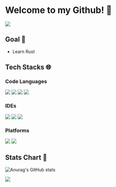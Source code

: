 # Welcome to my Github! 📁

<img src="https://capsule-render.vercel.app/api?type=waving&color=random&height=150&section=header&text=yotyot%20GitHub&fontSize=85&animation=fadeIn" />


## Goal 🎯

- Learn Rust

## Tech Stacks 🌐

### Code Languages
<img src="https://img.shields.io/badge/Node.js-339933?style=flat-square&logo=Node.js&logoColor=white"/>   <img src="https://img.shields.io/badge/C-A8B9CC?style=flat-square&logo=C&logoColor=white"/>   <img src="https://img.shields.io/badge/C++-00599C?style=flat-square&logo=C++&logoColor=white"/>   <img src="https://img.shields.io/badge/Python-3776AB?style=flat-square&logo=Python&logoColor=white"/>

### IDEs
<img src="https://img.shields.io/badge/Visual Studio Code-007ACC?style=flat-square&logo=Visual Studio Code&logoColor=white"/>   <img src="https://img.shields.io/badge/Visual Studio-5C2D91?style=flat-square&logo=Visual Studio&logoColor=white"/>   <img src="https://img.shields.io/badge/IntelliJ IDEA-000000?style=flat-square&logo=IntelliJ IDEA&logoColor=white"/>

### Platforms 
<img src="https://img.shields.io/badge/Discord-5865F2?style=flat-square&logo=Discord&logoColor=white"/>   <img src="https://img.shields.io/badge/KakaoTalk-FFCD00?style=flat-square&logo=KakaoTalk&logoColor=black"/>




## Stats Chart 📝

![Anurag's GitHub stats](https://github-readme-stats.vercel.app/api?username=yot-yot&show_icons=true&theme=radical)


<img src="https://capsule-render.vercel.app/api?type=transparent&color=random&height=10&section=footer&text=yot%20yot%20GitHub&fontSize=1&animation=fadeIn&rotate=180" />
